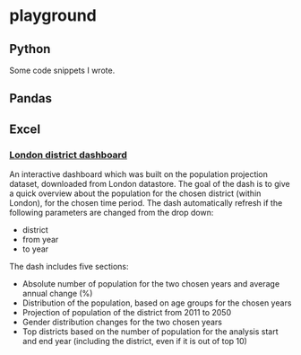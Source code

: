 # playground

## Python
Some code snippets I wrote.

## Pandas


## Excel

### [London district dashboard](./Excel/London_district_dashboard.xlsx)
An interactive dashboard which was built on the population projection dataset, downloaded from London datastore. The goal of the dash is to give a quick overview about the population for the chosen district (within London), for the chosen time period. The dash automatically refresh if the following parameters are changed from the drop down:
- district
- from year
- to year

The dash includes five sections:
- Absolute number of population for the two chosen years and average annual change (%)
- Distribution of the population, based on age groups for the chosen years
- Projection of population of the district from 2011 to 2050
- Gender distribution changes for the two chosen years
- Top districts based on the number of population for the analysis start and end year (including the district, even if it is out of top 10)
